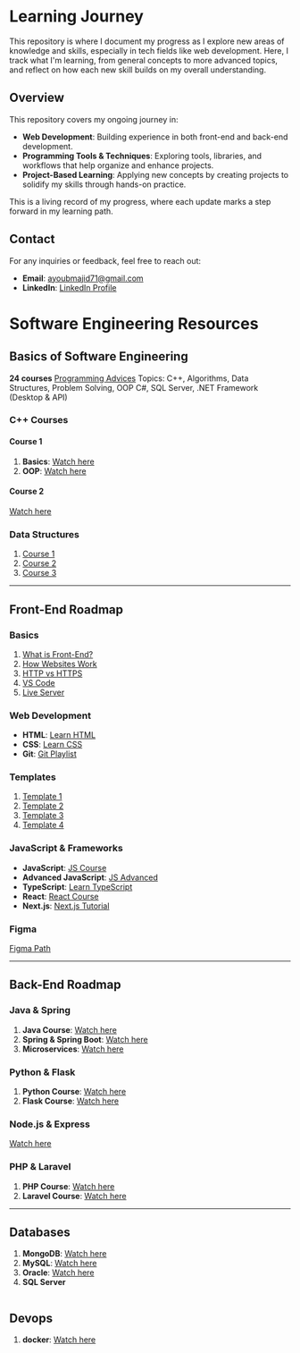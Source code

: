 
# Learning Journey

This repository is where I document my progress as I explore new areas of knowledge and skills, especially in tech fields like web development. Here, I track what I'm learning, from general concepts to more advanced topics, and reflect on how each new skill builds on my overall understanding.

## Overview

This repository covers my ongoing journey in:
- **Web Development**: Building experience in both front-end and back-end development.
- **Programming Tools & Techniques**: Exploring tools, libraries, and workflows that help organize and enhance projects.
- **Project-Based Learning**: Applying new concepts by creating projects to solidify my skills through hands-on practice.

This is a living record of my progress, where each update marks a step forward in my learning path.

## Contact

For any inquiries or feedback, feel free to reach out:

- **Email**: ayoubmajid71@gmail.com
- **LinkedIn**: [LinkedIn Profile](https://www.linkedin.com/in/youbista/)



# Software Engineering Resources

## Basics of Software Engineering

**24 courses**
[Programming Advices](https://programmingadvices.com/)
Topics: C++, Algorithms, Data Structures, Problem Solving, OOP C#, SQL Server, .NET Framework (Desktop & API)

### C++ Courses

#### Course 1

1. **Basics**: [Watch here](https://www.youtube.com/watch?v=z1FdInL8sjg&list=PLCInYL3l2AajFAiw4s1U4QbGszcQ-rAb3)
2. **OOP**: [Watch here](https://www.youtube.com/watch?v=YMXUxKDziaA&list=PLCInYL3l2Aaiq1oLvi9TlWtArJyAuCVow)

#### Course 2

[Watch here](https://youtu.be/-TkoO8Z07hI?si=3TvOw2mzeh0jQlDm)

### Data Structures

1. [Course 1](https://www.youtube.com/playlist?list=PLCInYL3l2AajqOUW_2SwjWeMwf4vL4RSp)
2. [Course 2](https://www.youtube.com/watch?v=SbDUW7_G3Xc&list=PLsGJzJ8SQXTcsXRVviurGei0lf_t_I4D8)
3. [Course 3](https://www.youtube.com/watch?v=xLetJpcjHS0&list=PLBlnK6fEyqRj9lld8sWIUNwlKfdUoPd1Y)

---

## Front-End Roadmap

### Basics

1. [What is Front-End?](https://youtu.be/CeUivh_Kqg4?si=96T9bQlk-qWJOeov)
2. [How Websites Work](https://youtu.be/JSAn4ZEobL8?si=uistDISQcV5XY8aF)
3. [HTTP vs HTTPS](https://youtu.be/2wH6c4HQDcA?si=3Igjrb6ltGy-ihgw)
4. [VS Code](https://youtu.be/B-s71n0dHUk?si=DbKyi5WrCI9wDXjg)
5. [Live Server](https://youtube.com/shorts/Eav6jOTYYqQ?si=KokalvR5OpEXnqn1)

### Web Development

- **HTML**: [Learn HTML](https://youtu.be/qfPUMV9J5yw?si=R8fL5wcEPEWpk0Tn)
- **CSS**: [Learn CSS](https://youtu.be/qyVkLebgfzY?si=sbZfS2GmSnaNqQs8)
- **Git**: [Git Playlist](https://youtube.com/playlist?list=PLYyqC4bNbCIeCHLTRtwdLpQvle_zIavZ-&si=m7kyeOUhB87ndVRx)

### Templates

1. [Template 1](https://youtu.be/_-eh8cwGGwg?si=UpGc5BEoeYqMokJK)
2. [Template 2](https://youtu.be/heuDmrEAgUA?si=NEP3PXuVRc8Dt5FY)
3. [Template 3](https://youtu.be/vkc99WHcDTk?si=oF-nlDZSITpp_---)
4. [Template 4](https://youtu.be/DflEcuzjsyA?si=u-i1aw_cuZosgSlT)

### JavaScript & Frameworks

- **JavaScript**: [JS Course](https://youtube.com/playlist?list=PLYyqC4bNbCIeLEjcSPO61bsGPKEvYceb0&si=aFmyTmGUSO1BhZm_)
- **Advanced JavaScript**: [JS Advanced](https://youtube.com/playlist?list=PLYyqC4bNbCIdvviLNbvYKfvHqszFPnUkj&si=1Kl9Yan9retwheiv)
- **TypeScript**: [Learn TypeScript](https://youtu.be/fIkRHc2plxE?si=pEhohvphme0VC6fA)
- **React**: [React Course](https://www.udemy.com/course/tarmeezacademy-react/?referralCode=EAB51D0FC2BD03633F47)
- **Next.js**: [Next.js Tutorial](https://youtu.be/_t4c-vxalp4?si=9VkThdsUwbjPDRVt)

### Figma

[Figma  Path](https://www.youtube.com/watch?v=kbZejnPXyLM&list=PLttcEXjN1UcHu4tCUSNhhuQ4riGARGeap)

---

## Back-End Roadmap

### Java & Spring

1. **Java Course**: [Watch here](https://youtu.be/bm0OyhwFDuY?si=TXorsR-HohCuNrbp)
2. **Spring & Spring Boot**: [Watch here](https://www.youtube.com/watch?v=Zxwq3aW9ctU&list=PLsyeobzWxl7qbKoSgR5ub6jolI8-ocxCF)
3. **Microservices**: [Watch here](https://www.youtube.com/watch?v=3WqDbU_Xnu4&list=PLsyeobzWxl7rRyGcqgZ3MP5pWGPwUvprI)

### Python & Flask

1. **Python Course**: [Watch here](https://youtube.com/playlist?list=PL8q8h6vqfkSX4zuCoVctDBTUxf3aanAza&si=IWjzlp8LuOivmZ)
2. **Flask Course**: [Watch here](https://www.youtube.com/playlist?list=PLMOobVGrchXN5tKYdyx-d2OwwgxJuqDVH)

### Node.js & Express

[Watch here](https://www.youtube.com/watch?v=CIYujbGpXZ8&list=PL5gCk5NdNx586mk_JOhe30dd59IgrFG_U&pp=0gcJCXcEOCosWNin)

### PHP & Laravel

1. **PHP Course**: [Watch here](https://youtu.be/zZ6vybT1HQs?si=2aRHj7B2nT3FylUq)
2. **Laravel Course**: [Watch here](https://youtu.be/v6Vtn84gvzU?si=Ltijvf57aMd_AZKP)

---

## Databases

1. **MongoDB**: [Watch here](https://www.youtube.com/watch?v=c2M-rlkkT5o)
2. **MySQL**: [Watch here](https://youtu.be/5OdVJbNCSso?si=edelVbDuRuLc0Xbn)
3. **Oracle**: [Watch here](https://www.youtube.com/watch?v=mt6Go-VGL0A&list=PLTChhmU8tbQzrdP79gFX6h4TXu-gOUDvp)
4. **SQL Server**

```
```

## Devops
1. **docker**: [Watch here](https://www.youtube.com/playlist?list=PLzNfs-3kBUJnY7Cy1XovLaAkgfjim05RR)